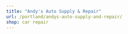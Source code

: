 ```yaml
---
title: "Andy's Auto Supply & Repair"
url: /portland/andys-auto-supply-and-repair/
shop: car repair
---
```

